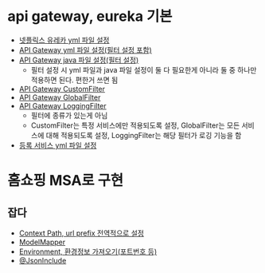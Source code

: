 # api gateway, eureka 기본
* [넷플릭스 유레카 yml 파일 설정](./discoveryservice/src/main/resources/application.yml)
* [API Gateway yml 파일 설정(필터 설정 포함)](./apigateway-service/src/main/resources/application.yml)
* [API Gateway java 파일 설정(필터 설정)](./apigateway-service/src/main/java/com/example/apigatewayservice/config/FilterConfig.java)
  - 필터 설정 시 yml 파일과 java 파일 설정이 둘 다 필요한게 아니라 둘 중 하나만 적용하면 된다. 편한거 쓰면 됨
* [API Gateway CustomFilter](./apigateway-service/src/main/java/com/example/apigatewayservice/filter/CustomFilter.java)
* [API Gateway GlobalFilter](./apigateway-service/src/main/java/com/example/apigatewayservice/filter/GlobalFilter.java)
* [API Gateway LoggingFilter](./apigateway-service/src/main/java/com/example/apigatewayservice/filter/LoggingFilter.java)
  - 필터에 종류가 있는게 아님
  - CustomFilter는 특정 서비스에만 적용되도록 설정, GlobalFilter는 모든 서비스에 대해 적용되도록 설정, LoggingFilter는 해당 필터가 로깅 기능을 함
* [등록 서비스 yml 파일 설정](./userservice/src/main/resources/application.yml)
# 홈쇼핑 MSA로 구현
## 잡다
* [Context Path, url prefix 전역적으로 설정](./msa/userservice/src/main/resources/application.yml)
* [ModelMapper](./msa/userservice/src/main/java/com/example/userservice/controller/UserController.java)
* [Environment, 환경정보 가져오기(포트번호 등)](./msa/userservice/src/main/java/com/example/userservice/controller/UserController.java)
* [@JsonInclude](./msa/userservice/src/main/java/com/example/userservice/domain/vo/ResponseUser.java)